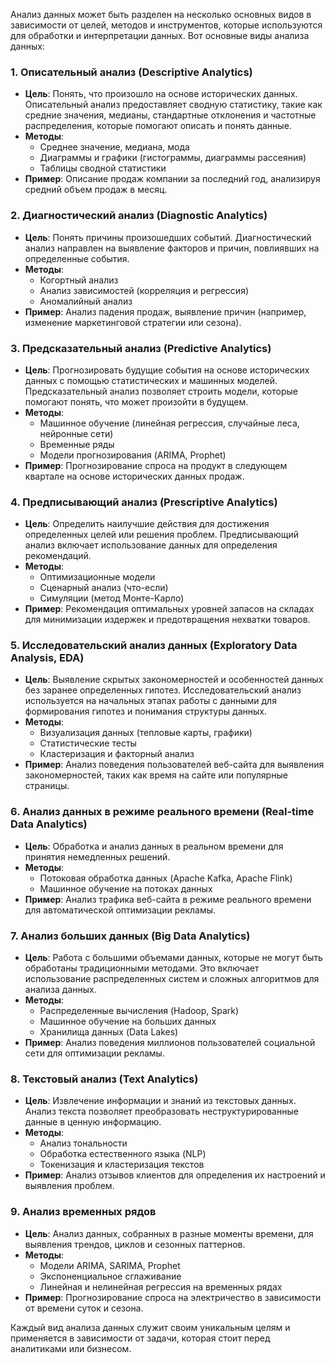 Анализ данных может быть разделен на несколько основных видов в зависимости от целей, методов и инструментов, которые используются для обработки и интерпретации данных. Вот основные виды анализа данных:

### 1. **Описательный анализ (Descriptive Analytics)**
   - **Цель**: Понять, что произошло на основе исторических данных. Описательный анализ предоставляет сводную статистику, такие как средние значения, медианы, стандартные отклонения и частотные распределения, которые помогают описать и понять данные.
   - **Методы**: 
     - Среднее значение, медиана, мода
     - Диаграммы и графики (гистограммы, диаграммы рассеяния)
     - Таблицы сводной статистики
   - **Пример**: Описание продаж компании за последний год, анализируя средний объем продаж в месяц.

### 2. **Диагностический анализ (Diagnostic Analytics)**
   - **Цель**: Понять причины произошедших событий. Диагностический анализ направлен на выявление факторов и причин, повлиявших на определенные события.
   - **Методы**:
     - Когортный анализ
     - Анализ зависимостей (корреляция и регрессия)
     - Аномалийный анализ
   - **Пример**: Анализ падения продаж, выявление причин (например, изменение маркетинговой стратегии или сезона).

### 3. **Предсказательный анализ (Predictive Analytics)**
   - **Цель**: Прогнозировать будущие события на основе исторических данных с помощью статистических и машинных моделей. Предсказательный анализ позволяет строить модели, которые помогают понять, что может произойти в будущем.
   - **Методы**:
     - Машинное обучение (линейная регрессия, случайные леса, нейронные сети)
     - Временные ряды
     - Модели прогнозирования (ARIMA, Prophet)
   - **Пример**: Прогнозирование спроса на продукт в следующем квартале на основе исторических данных продаж.

### 4. **Предписывающий анализ (Prescriptive Analytics)**
   - **Цель**: Определить наилучшие действия для достижения определенных целей или решения проблем. Предписывающий анализ включает использование данных для определения рекомендаций.
   - **Методы**:
     - Оптимизационные модели
     - Сценарный анализ (что-если)
     - Симуляции (метод Монте-Карло)
   - **Пример**: Рекомендация оптимальных уровней запасов на складах для минимизации издержек и предотвращения нехватки товаров.

### 5. **Исследовательский анализ данных (Exploratory Data Analysis, EDA)**
   - **Цель**: Выявление скрытых закономерностей и особенностей данных без заранее определенных гипотез. Исследовательский анализ используется на начальных этапах работы с данными для формирования гипотез и понимания структуры данных.
   - **Методы**:
     - Визуализация данных (тепловые карты, графики)
     - Статистические тесты
     - Кластеризация и факторный анализ
   - **Пример**: Анализ поведения пользователей веб-сайта для выявления закономерностей, таких как время на сайте или популярные страницы.

### 6. **Анализ данных в режиме реального времени (Real-time Data Analytics)**
   - **Цель**: Обработка и анализ данных в реальном времени для принятия немедленных решений.
   - **Методы**:
     - Потоковая обработка данных (Apache Kafka, Apache Flink)
     - Машинное обучение на потоках данных
   - **Пример**: Анализ трафика веб-сайта в режиме реального времени для автоматической оптимизации рекламы.

### 7. **Анализ больших данных (Big Data Analytics)**
   - **Цель**: Работа с большими объемами данных, которые не могут быть обработаны традиционными методами. Это включает использование распределенных систем и сложных алгоритмов для анализа данных.
   - **Методы**:
     - Распределенные вычисления (Hadoop, Spark)
     - Машинное обучение на больших данных
     - Хранилища данных (Data Lakes)
   - **Пример**: Анализ поведения миллионов пользователей социальной сети для оптимизации рекламы.

### 8. **Текстовый анализ (Text Analytics)**
   - **Цель**: Извлечение информации и знаний из текстовых данных. Анализ текста позволяет преобразовать неструктурированные данные в ценную информацию.
   - **Методы**:
     - Анализ тональности
     - Обработка естественного языка (NLP)
     - Токенизация и кластеризация текстов
   - **Пример**: Анализ отзывов клиентов для определения их настроений и выявления проблем.

### 9. **Анализ временных рядов**
   - **Цель**: Анализ данных, собранных в разные моменты времени, для выявления трендов, циклов и сезонных паттернов.
   - **Методы**:
     - Модели ARIMA, SARIMA, Prophet
     - Экспоненциальное сглаживание
     - Линейная и нелинейная регрессия на временных рядах
   - **Пример**: Прогнозирование спроса на электричество в зависимости от времени суток и сезона.

Каждый вид анализа данных служит своим уникальным целям и применяется в зависимости от задачи, которая стоит перед аналитиками или бизнесом.